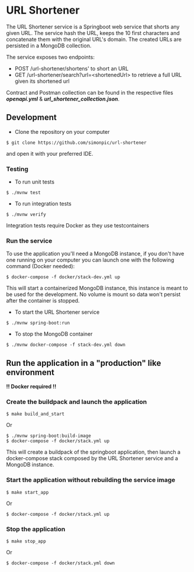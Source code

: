 # URL Shortener

The URL Shortener service is a Springboot web service that shorts any given URL. The service
hash the URL, keeps the 10 first characters and concatenate them with the original URL's domain.
The created URLs are persisted in a MongoDB collection.

The service exposes two endpoints:
 - POST /url-shortener/shortens' to short an URL
 - GET /url-shortener/search?url=\<shortenedUrl> to retrieve a full URL given its shortened url

Contract and Postman collection can be found in the respective files
***openapi.yml*** & ***url_shortener_collection.json***.

## Development

- Clone the repository on your computer
```shell
$ git clone https://github.com/simonpic/url-shortener
```
and open it with your preferred IDE.
### Testing

- To run unit tests
```shell
$ ./mvnw test
```
- To run integration tests
```shell
$ ./mvnw verify
```
Integration tests require Docker as they use testcontainers

### Run the service
To use the application you'll need a MongoDB instance, if you don't have one running
on your computer you can launch one with the following command (Docker needed):
```shell
$ docker-compose -f docker/stack-dev.yml up
```
This will start a containerized MongoDB instance, this instance is meant to be used for the development.
No volume is mount so data won't persist after the container is stopped.

- To start the URL Shortener service
```shell
$ ./mvnw spring-boot:run
```
- To stop the MongoDB container
```shell
$ ./mvnw docker-compose -f stack-dev.yml down
```



## Run the application in a "production" like environment

**!! Docker required !!**


### Create the buildpack and launch the application

```shell
$ make build_and_start
```
Or
```shell
$ ./mvnw spring-boot:build-image
$ docker-compose -f docker/stack.yml up
```

This will create a buildpack of the springboot application, then launch a docker-compose
stack composed by the URL Shortener service and a MongoDB instance.

### Start the application without rebuilding the service image

```shell
$ make start_app
```
Or
```shell
$ docker-compose -f docker/stack.yml up
```

### Stop the application

```shell
$ make stop_app
```
Or
```shell
$ docker-compose -f docker/stack.yml down
```